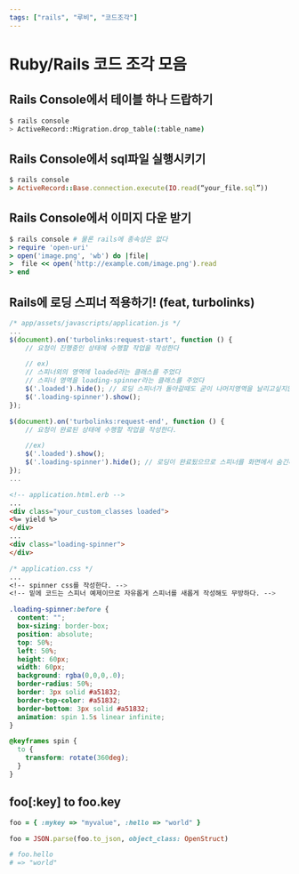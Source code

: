 ```yaml
---
tags: ["rails", "루비", "코드조각"]
---
```

# Ruby/Rails 코드 조각 모음

## Rails Console에서 테이블 하나 드랍하기

```bash
$ rails console
> ActiveRecord::Migration.drop_table(:table_name)
```

## Rails Console에서 sql파일 실행시키기

```ruby
$ rails console
> ActiveRecord::Base.connection.execute(IO.read(“your_file.sql”))
```

## Rails Console에서 이미지 다운 받기

```ruby
$ rails console # 물론 rails에 종속성은 없다
> require 'open-uri'
> open('image.png', 'wb') do |file|
>  file << open('http://example.com/image.png').read
> end
```

## Rails에 로딩 스피너 적용하기! (feat, turbolinks)


```javascript
/* app/assets/javascripts/application.js */
...
$(document).on('turbolinks:request-start', function () {
    // 요청이 진행중인 상태에 수행할 작업을 작성한다

    // ex)
    // 스피너외의 영역에 loaded라는 클래스를 주었다
    // 스피너 영역을 loading-spinner라는 클래스를 주었다
    $('.loaded').hide(); // 로딩 스피너가 돌아갈때도 굳이 나머지영역을 날리고싶지않다면 hide를 안해도 무방하다.
    $('.loading-spinner').show();
});

$(document).on('turbolinks:request-end', function () {
    // 요청이 완료된 상태에 수행할 작업을 작성한다.

    //ex)
    $('.loaded').show();
    $('.loading-spinner').hide(); // 로딩이 완료됬으므로 스피너를 화면에서 숨긴다.
});
...
```

```html
<!-- application.html.erb -->
...
<div class="your_custom_classes loaded">
<%= yield %>
</div>
...
<div class="loading-spinner">
</div>
```

```css
/* application.css */
...
<!-- spinner css를 작성한다. -->
<!-- 밑에 코드는 스피너 예제이므로 자유롭게 스피너를 새롭게 작성해도 무방하다. -->

.loading-spinner:before {
  content: "";
  box-sizing: border-box;
  position: absolute;
  top: 50%;
  left: 50%;
  height: 60px;
  width: 60px;
  background: rgba(0,0,0,.0);
  border-radius: 50%;
  border: 3px solid #a51832;
  border-top-color: #a51832;
  border-bottom: 3px solid #a51832;
  animation: spin 1.5s linear infinite;
}

@keyframes spin {
  to {
    transform: rotate(360deg);
  }
}
```

## foo[:key] to foo.key

```ruby
foo = { :mykey => "myvalue", :hello => "world" }

foo = JSON.parse(foo.to_json, object_class: OpenStruct)

# foo.hello
# => "world"
```




